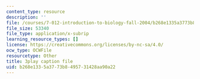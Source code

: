 ```yaml
---
content_type: resource
description: ''
file: /courses/7-012-introduction-to-biology-fall-2004/b268e1335a3773b8495731428aa90a22_rxiAQe0t-ZU.srt
file_size: 53340
file_type: application/x-subrip
learning_resource_types: []
license: https://creativecommons.org/licenses/by-nc-sa/4.0/
ocw_type: OCWFile
resourcetype: Other
title: 3play caption file
uid: b268e133-5a37-73b8-4957-31428aa90a22
---
```

